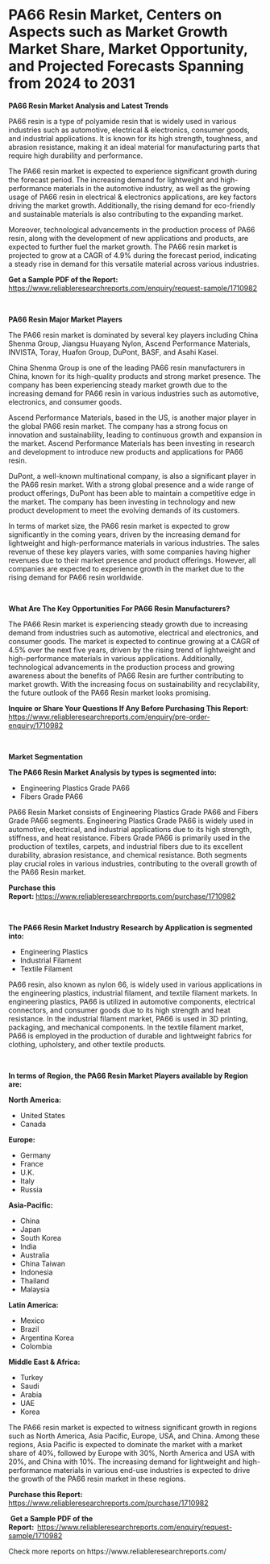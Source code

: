 <p><h1>PA66 Resin Market, Centers on Aspects such as Market Growth Market Share, Market Opportunity, and Projected Forecasts Spanning from 2024 to 2031</h1></p><p><strong>PA66 Resin Market Analysis and Latest Trends</strong></p>
<p><p>PA66 resin is a type of polyamide resin that is widely used in various industries such as automotive, electrical & electronics, consumer goods, and industrial applications. It is known for its high strength, toughness, and abrasion resistance, making it an ideal material for manufacturing parts that require high durability and performance.</p><p>The PA66 resin market is expected to experience significant growth during the forecast period. The increasing demand for lightweight and high-performance materials in the automotive industry, as well as the growing usage of PA66 resin in electrical & electronics applications, are key factors driving the market growth. Additionally, the rising demand for eco-friendly and sustainable materials is also contributing to the expanding market.</p><p>Moreover, technological advancements in the production process of PA66 resin, along with the development of new applications and products, are expected to further fuel the market growth. The PA66 resin market is projected to grow at a CAGR of 4.9% during the forecast period, indicating a steady rise in demand for this versatile material across various industries.</p></p>
<p><strong>Get a Sample PDF of the Report:&nbsp;</strong> <a href="https://www.reliableresearchreports.com/enquiry/request-sample/1710982">https://www.reliableresearchreports.com/enquiry/request-sample/1710982</a></p>
<p>&nbsp;</p>
<p><strong>PA66 Resin Major Market Players</strong></p>
<p><p>The PA66 resin market is dominated by several key players including China Shenma Group, Jiangsu Huayang Nylon, Ascend Performance Materials, INVISTA, Toray, Huafon Group, DuPont, BASF, and Asahi Kasei. </p><p>China Shenma Group is one of the leading PA66 resin manufacturers in China, known for its high-quality products and strong market presence. The company has been experiencing steady market growth due to the increasing demand for PA66 resin in various industries such as automotive, electronics, and consumer goods. </p><p>Ascend Performance Materials, based in the US, is another major player in the global PA66 resin market. The company has a strong focus on innovation and sustainability, leading to continuous growth and expansion in the market. Ascend Performance Materials has been investing in research and development to introduce new products and applications for PA66 resin.</p><p>DuPont, a well-known multinational company, is also a significant player in the PA66 resin market. With a strong global presence and a wide range of product offerings, DuPont has been able to maintain a competitive edge in the market. The company has been investing in technology and new product development to meet the evolving demands of its customers.</p><p>In terms of market size, the PA66 resin market is expected to grow significantly in the coming years, driven by the increasing demand for lightweight and high-performance materials in various industries. The sales revenue of these key players varies, with some companies having higher revenues due to their market presence and product offerings. However, all companies are expected to experience growth in the market due to the rising demand for PA66 resin worldwide.</p></p>
<p>&nbsp;</p>
<p><strong>What Are The Key Opportunities For PA66 Resin Manufacturers?</strong></p>
<p><p>The PA66 Resin market is experiencing steady growth due to increasing demand from industries such as automotive, electrical and electronics, and consumer goods. The market is expected to continue growing at a CAGR of 4.5% over the next five years, driven by the rising trend of lightweight and high-performance materials in various applications. Additionally, technological advancements in the production process and growing awareness about the benefits of PA66 Resin are further contributing to market growth. With the increasing focus on sustainability and recyclability, the future outlook of the PA66 Resin market looks promising.</p></p>
<p><strong>Inquire or Share Your Questions If Any Before Purchasing This Report:</strong> <a href="https://www.reliableresearchreports.com/enquiry/pre-order-enquiry/1710982">https://www.reliableresearchreports.com/enquiry/pre-order-enquiry/1710982</a></p>
<p>&nbsp;</p>
<p><strong>Market Segmentation</strong></p>
<p><strong>The PA66 Resin Market Analysis by types is segmented into:</strong></p>
<p><ul><li>Engineering Plastics Grade PA66</li><li>Fibers Grade PA66</li></ul></p>
<p><p>PA66 Resin Market consists of Engineering Plastics Grade PA66 and Fibers Grade PA66 segments. Engineering Plastics Grade PA66 is widely used in automotive, electrical, and industrial applications due to its high strength, stiffness, and heat resistance. Fibers Grade PA66 is primarily used in the production of textiles, carpets, and industrial fibers due to its excellent durability, abrasion resistance, and chemical resistance. Both segments play crucial roles in various industries, contributing to the overall growth of the PA66 Resin market.</p></p>
<p><strong>Purchase this Report:&nbsp;</strong><a href="https://www.reliableresearchreports.com/purchase/1710982">https://www.reliableresearchreports.com/purchase/1710982</a></p>
<p>&nbsp;</p>
<p><strong>The PA66 Resin Market Industry Research by Application is segmented into:</strong></p>
<p><ul><li>Engineering Plastics</li><li>Industrial Filament</li><li>Textile Filament</li></ul></p>
<p><p>PA66 resin, also known as nylon 66, is widely used in various applications in the engineering plastics, industrial filament, and textile filament markets. In engineering plastics, PA66 is utilized in automotive components, electrical connectors, and consumer goods due to its high strength and heat resistance. In the industrial filament market, PA66 is used in 3D printing, packaging, and mechanical components. In the textile filament market, PA66 is employed in the production of durable and lightweight fabrics for clothing, upholstery, and other textile products.</p></p>
<p>&nbsp;</p>
<p><strong>In terms of Region, the PA66 Resin Market Players available by Region are:</strong></p>
<p>
    <p> <strong> North America: </strong>
        <ul>
            <li>United States</li>
            <li>Canada</li>
        </ul>
        </p> 
    <p> <strong> Europe: </strong>
        <ul>
            <li>Germany</li>
            <li>France</li>
            <li>U.K.</li>
            <li>Italy</li>
            <li>Russia</li>
        </ul>
        </p> 
    <p> <strong> Asia-Pacific: </strong>
        <ul>
            <li>China</li>
            <li>Japan</li>
            <li>South Korea</li>
            <li>India</li>
            <li>Australia</li>
            <li>China Taiwan</li>
            <li>Indonesia</li>
            <li>Thailand</li>
            <li>Malaysia</li>
        </ul>
        </p> 
    <p> <strong> Latin America: </strong>
        <ul>
            <li>Mexico</li>
            <li>Brazil</li>
            <li>Argentina Korea</li>
            <li>Colombia</li>
        </ul>
        </p> 
    <p> <strong> Middle East & Africa: </strong>
        <ul>
            <li>Turkey</li>
            <li>Saudi</li>
            <li>Arabia</li>
            <li>UAE</li>
            <li>Korea</li>
        </ul>
    </p>
    </p>
<p><p>The PA66 resin market is expected to witness significant growth in regions such as North America, Asia Pacific, Europe, USA, and China. Among these regions, Asia Pacific is expected to dominate the market with a market share of 40%, followed by Europe with 30%, North America and USA with 20%, and China with 10%. The increasing demand for lightweight and high-performance materials in various end-use industries is expected to drive the growth of the PA66 resin market in these regions.</p></p>
<p><strong>Purchase this Report: </strong><a href="https://www.reliableresearchreports.com/purchase/1710982">https://www.reliableresearchreports.com/purchase/1710982</a></p>
<p>&nbsp;<strong>Get a Sample PDF of the Report:&nbsp;&nbsp;</strong><a href="https://www.reliableresearchreports.com/enquiry/request-sample/1710982">https://www.reliableresearchreports.com/enquiry/request-sample/1710982</a></p>
<p><strong></strong></p>
<p>Check more reports on https://www.reliableresearchreports.com/</p>